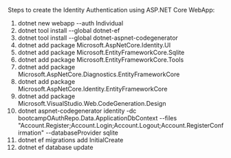 Steps to create the Identity Authentication using ASP.NET Core WebApp:

1. dotnet new webapp --auth Individual
2. dotnet tool install --global dotnet-ef
3. dotnet tool install --global dotnet-aspnet-codegenerator
4. dotnet add package Microsoft.AspNetCore.Identity.UI
5. dotnet add package Microsoft.EntityFrameworkCore.Sqlite
6. dotnet add package Microsoft.EntityFrameworkCore.Tools
7. dotnet add package Microsoft.AspNetCore.Diagnostics.EntityFrameworkCore
8. dotnet add package Microsoft.AspNetCore.Identity.EntityFrameworkCore
9. dotnet add package Microsoft.VisualStudio.Web.CodeGeneration.Design
10. dotnet aspnet-codegenerator identity -dc bootcampOAuthRepo.Data.ApplicationDbContext --files "Account.Register;Account.Login;Account.Logout;Account.RegisterConfirmation" --databaseProvider sqlite
11. dotnet ef migrations add InitialCreate
12. dotnet ef database update
